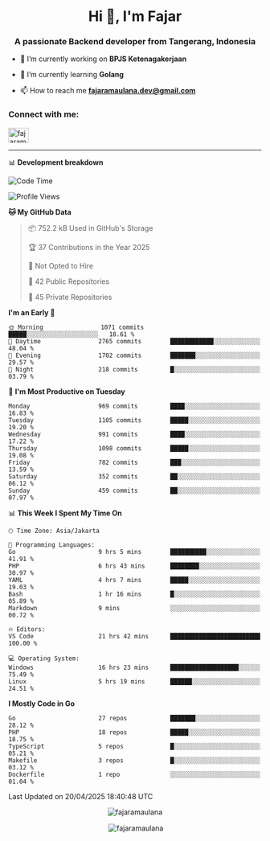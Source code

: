 <h1 align="center">Hi 👋, I'm Fajar</h1>
<h3 align="center">A passionate Backend developer from Tangerang, Indonesia</h3>

<!-- <p align="left"> <img src="https://komarev.com/ghpvc/?username=fajaramaulana&label=Profile%20views&color=0e75b6&style=flat" alt="fajaramaulana" /> </p> -->

- 🔭 I’m currently working on **BPJS Ketenagakerjaan**

- 🌱 I’m currently learning **Golang**

- 📫 How to reach me **fajaramaulana.dev@gmail.com**

<h3 align="left">Connect with me:</h3>
<p align="left">
<a href="https://linkedin.com/in/fajar-agus-maulana-73533a180/" target="blank"><img align="center" src="https://raw.githubusercontent.com/rahuldkjain/github-profile-readme-generator/master/src/images/icons/Social/linked-in-alt.svg" alt="fajaramaulana" height="30" width="40" /></a>
</p>

-------

📊 **Development breakdown**
<!--START_SECTION:waka-->
![Code Time](http://img.shields.io/badge/Code%20Time-2%2C906%20hrs%201%20min-blue)

![Profile Views](http://img.shields.io/badge/Profile%20Views-0-blue)

**🐱 My GitHub Data** 

> 📦 752.2 kB Used in GitHub's Storage 
 > 
> 🏆 37 Contributions in the Year 2025
 > 
> 🚫 Not Opted to Hire
 > 
> 📜 42 Public Repositories 
 > 
> 🔑 45 Private Repositories 
 > 
**I'm an Early 🐤** 

```text
🌞 Morning                1071 commits        █████░░░░░░░░░░░░░░░░░░░░   18.61 % 
🌆 Daytime                2765 commits        ████████████░░░░░░░░░░░░░   48.04 % 
🌃 Evening                1702 commits        ███████░░░░░░░░░░░░░░░░░░   29.57 % 
🌙 Night                  218 commits         █░░░░░░░░░░░░░░░░░░░░░░░░   03.79 % 
```
📅 **I'm Most Productive on Tuesday** 

```text
Monday                   969 commits         ████░░░░░░░░░░░░░░░░░░░░░   16.83 % 
Tuesday                  1105 commits        █████░░░░░░░░░░░░░░░░░░░░   19.20 % 
Wednesday                991 commits         ████░░░░░░░░░░░░░░░░░░░░░   17.22 % 
Thursday                 1098 commits        █████░░░░░░░░░░░░░░░░░░░░   19.08 % 
Friday                   782 commits         ███░░░░░░░░░░░░░░░░░░░░░░   13.59 % 
Saturday                 352 commits         ██░░░░░░░░░░░░░░░░░░░░░░░   06.12 % 
Sunday                   459 commits         ██░░░░░░░░░░░░░░░░░░░░░░░   07.97 % 
```


📊 **This Week I Spent My Time On** 

```text
🕑︎ Time Zone: Asia/Jakarta

💬 Programming Languages: 
Go                       9 hrs 5 mins        ██████████░░░░░░░░░░░░░░░   41.91 % 
PHP                      6 hrs 43 mins       ████████░░░░░░░░░░░░░░░░░   30.97 % 
YAML                     4 hrs 7 mins        █████░░░░░░░░░░░░░░░░░░░░   19.03 % 
Bash                     1 hr 16 mins        █░░░░░░░░░░░░░░░░░░░░░░░░   05.89 % 
Markdown                 9 mins              ░░░░░░░░░░░░░░░░░░░░░░░░░   00.72 % 

🔥 Editors: 
VS Code                  21 hrs 42 mins      █████████████████████████   100.00 % 

💻 Operating System: 
Windows                  16 hrs 23 mins      ███████████████████░░░░░░   75.49 % 
Linux                    5 hrs 19 mins       ██████░░░░░░░░░░░░░░░░░░░   24.51 % 
```

**I Mostly Code in Go** 

```text
Go                       27 repos            ███████░░░░░░░░░░░░░░░░░░   28.12 % 
PHP                      18 repos            █████░░░░░░░░░░░░░░░░░░░░   18.75 % 
TypeScript               5 repos             █░░░░░░░░░░░░░░░░░░░░░░░░   05.21 % 
Makefile                 3 repos             █░░░░░░░░░░░░░░░░░░░░░░░░   03.12 % 
Dockerfile               1 repo              ░░░░░░░░░░░░░░░░░░░░░░░░░   01.04 % 
```




 Last Updated on 20/04/2025 18:40:48 UTC
<!--END_SECTION:waka-->
<p align="center"><img align="center" src="https://github-readme-stats.vercel.app/api/top-langs?username=fajaramaulana&show_icons=true&locale=en&layout=compact" alt="fajaramaulana" /></p>

<p align="center">&nbsp;<img align="center" src="https://github-readme-stats.vercel.app/api?username=fajaramaulana&show_icons=true&locale=en" alt="fajaramaulana" /></p>
